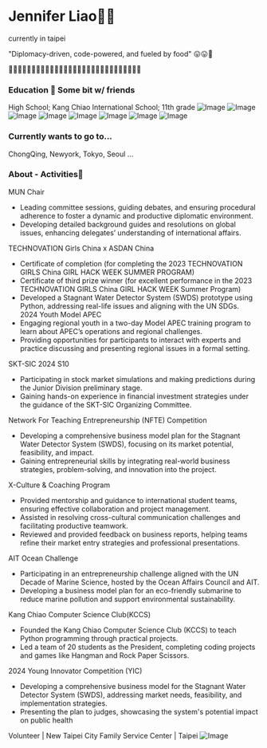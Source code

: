 # Jennifer Liao🦩🥞

currently in taipei

"Diplomacy-driven, code-powered, and fueled by food" 😛😛🥑

🍟🧀🍔🥚🍕🥟🍣🧈🥞🍱🍳🥦🍠🍡🥮🍯🍩🍿🍫🍮🧊🥩🥓🍗🍑🍒🍓🍉🍋
### Education 🫧 Some bit w/ friends 
High School; Kang Chiao International School; 11th grade
![Image](https://github.com/user-attachments/assets/0957020d-de8e-4638-89cf-d8f7f066224a) ![Image](https://github.com/user-attachments/assets/00d6d1c8-ed05-4e06-b308-a1f67bb89237)
![Image](https://github.com/user-attachments/assets/0d994d23-419b-432c-840d-28c9cde409f2) ![Image](https://github.com/user-attachments/assets/8ad792dc-7de9-4a33-84ab-f431b3d839bf) ![Image](https://github.com/user-attachments/assets/5c1856ea-4c68-4d73-9744-e5fc67e777a8) ![Image](https://github.com/user-attachments/assets/3067586d-29a0-4af1-ae9c-749e16236d7a) ![Image](https://github.com/user-attachments/assets/cfaef13c-2e7a-4c1c-82d0-e1afcac00a31) ![Image](https://github.com/user-attachments/assets/a4c81130-07e8-4fee-96d2-e2f7706bf9d9)
### Currently wants to go to...
ChongQing, Newyork, Tokyo, Seoul ...

### About - Activities🌺

MUN Chair
- Leading committee sessions, guiding debates, and ensuring procedural adherence to foster a dynamic and productive diplomatic environment.
- Developing detailed background guides and resolutions on global issues, enhancing delegates’ understanding of international affairs.

TECHNOVATION Girls China x ASDAN China
- Certificate of completion (for completing the 2023 TECHNOVATION GIRLS China GIRL HACK WEEK SUMMER PROGRAM)
- Certificate of third prize winner (for excellent performance in the 2023 TECHNOVATION GIRLS China GIRL HACK WEEK Summer Program)   
- Developed a Stagnant Water Detector System (SWDS) prototype using Python, addressing real-life issues and aligning with the UN SDGs.         
2024 Youth Model APEC
- Engaging regional youth in a two-day Model APEC training program to learn about APEC’s operations and regional challenges.
- Providing opportunities for participants to interact with experts and practice discussing and presenting regional issues in a formal setting.         

SKT-SIC 2024 S10
- Participating in stock market simulations and making predictions during the Junior Division preliminary stage.
- Gaining hands-on experience in financial investment strategies under the guidance of the SKT-SIC Organizing Committee.

Network For Teaching Entrepreneurship (NFTE) Competition
- Developing a comprehensive business model plan for the Stagnant Water Detector System (SWDS), focusing on its market potential, feasibility, and impact.
- Gaining entrepreneurial skills by integrating real-world business strategies, problem-solving, and innovation into the project.

X-Culture & Coaching Program
- Provided mentorship and guidance to international student teams, ensuring effective collaboration and project management.
- Assisted in resolving cross-cultural communication challenges and facilitating productive teamwork.
- Reviewed and provided feedback on business reports, helping teams refine their market entry strategies and professional presentations.

AIT Ocean Challenge
- Participating in an entrepreneurship challenge aligned with the UN Decade of Marine Science, hosted by the Ocean Affairs Council and AIT.
- Developing a business model plan for an eco-friendly submarine to reduce marine pollution and support environmental sustainability.

Kang Chiao Computer Science Club(KCCS)
- Founded the Kang Chiao Computer Science Club (KCCS) to teach Python programming through practical projects.
- Led a team of 20 students as the President, completing coding projects and games like Hangman and Rock Paper Scissors.

2024 Young Innovator Competition (YIC) 
- Developing a comprehensive business model for the Stagnant Water Detector System (SWDS), addressing market needs, feasibility, and implementation strategies.
- Presenting the plan to judges, showcasing the system's potential impact on public health 

Volunteer | New Taipei City Family Service Center | Taipei
![Image](https://github.com/user-attachments/assets/d2128daf-09c0-4e64-9931-a65df428db3d)
